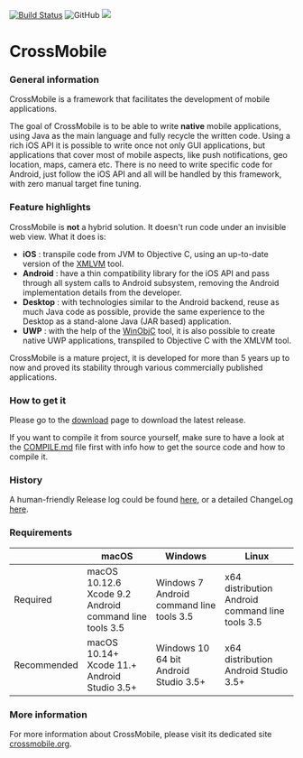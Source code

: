 [![Build Status](https://travis-ci.com/crossmob/CrossMobile.svg?branch=master)](https://travis-ci.com/crossmob/CrossMobile)
![GitHub](https://img.shields.io/github/license/crossmob/CrossMobile?color=dark)
[![](https://img.shields.io/github/v/release/crossmob/CrossMobile)](https://github.com/crossmob/CrossMobile/releases)
# CrossMobile

### General information
CrossMobile is a framework that facilitates the development of mobile applications.

The goal of CrossMobile is to be able to write **native** mobile applications, using Java as the 
main language and fully recycle the written code. Using a rich iOS API it is possible to write once 
not only GUI applications, but applications that cover most of mobile aspects, like push notifications, 
geo location, maps, camera etc. There is no need to write specific code for Android, just follow the
iOS API and all will be handled by this framework, with zero manual target fine tuning.

### Feature highlights

CrossMobile is **not** a hybrid solution. It doesn't run code under an invisible web view. What it does is:

* **iOS** : transpile code from JVM to Objective C, using an up-to-date version of the [XMLVM](https://github.com/teras/xmlvm) tool.
* **Android** : have a thin compatibility library for the iOS API and pass through all system calls to Android subsystem, removing the 
Android implementation details from the developer.
* **Desktop** : with technologies similar to the Android backend, reuse as much Java code as possible, provide the same experience
to the Desktop as a stand-alone Java (JAR based) application.
* **UWP** : with the help of the [WinObjC](https://github.com/crossmob/WinObjC) tool, it is also possible to create native UWP applications, 
transpiled to Objective C with the XMLVM tool.

CrossMobile is a mature project, it is developed for more than 5 years up to now and proved its stability through various 
commercially published applications.

### How to get it
Please go to the [download](https://github.com/crossmob/CrossMobile/releases/latest) page to download the latest release.

If you want to compile it from source yourself, make sure to have a look at the [COMPILE.md](https://github.com/crossmob/CrossMobile/blob/master/COMPILE.md) file first with info how to get the source code and how to compile it.

### History

A human-friendly Release log could be found [here](https://github.com/crossmob/CrossMobile/blob/master/RELEASES.md),
or a detailed ChangeLog [here](https://github.com/crossmob/CrossMobile/blob/master/CHANGELOG.md).

### Requirements

|   | macOS | Windows | Linux |
|---|-------|---------|--------|
| Required | macOS 10.12.6 <br/> Xcode 9.2 <br/> Android command line tools 3.5 | Windows 7 <br/> Android command line tools 3.5 | x64 distribution <br/> Android command line tools 3.5
| Recommended | macOS 10.14+ <br/> Xcode 11.+ <br/> Android Studio 3.5+ | Windows 10 64 bit<br/> Android Studio 3.5+ | x64 distribution <br/> Android Studio 3.5+

### More information
For more information about CrossMobile, please visit its dedicated site [crossmobile.org](https://crossmobile.org).
